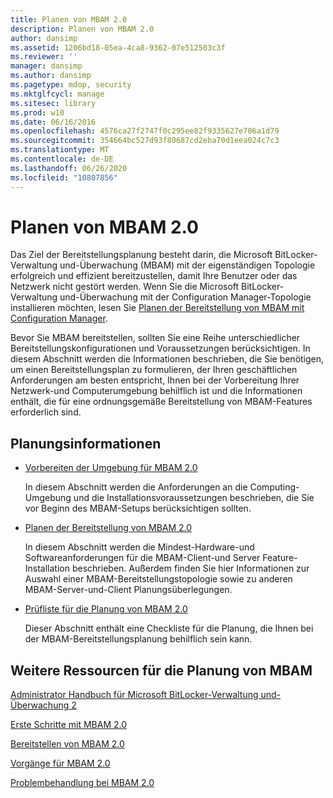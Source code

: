 ```yaml
---
title: Planen von MBAM 2.0
description: Planen von MBAM 2.0
author: dansimp
ms.assetid: 1206bd18-05ea-4ca8-9362-07e512503c3f
ms.reviewer: ''
manager: dansimp
ms.author: dansimp
ms.pagetype: mdop, security
ms.mktglfcycl: manage
ms.sitesec: library
ms.prod: w10
ms.date: 06/16/2016
ms.openlocfilehash: 4576ca27f2747f0c295ee82f9335627e706a1d79
ms.sourcegitcommit: 354664bc527d93f80687cd2eba70d1eea024c7c3
ms.translationtype: MT
ms.contentlocale: de-DE
ms.lasthandoff: 06/26/2020
ms.locfileid: "10807856"
---
```

# Planen von MBAM 2.0


Das Ziel der Bereitstellungsplanung besteht darin, die Microsoft BitLocker-Verwaltung und-Überwachung (MBAM) mit der eigenständigen Topologie erfolgreich und effizient bereitzustellen, damit Ihre Benutzer oder das Netzwerk nicht gestört werden. Wenn Sie die Microsoft BitLocker-Verwaltung und-Überwachung mit der Configuration Manager-Topologie installieren möchten, lesen Sie [Planen der Bereitstellung von MBAM mit Configuration Manager](planning-to-deploy-mbam-with-configuration-manager-2.md).

Bevor Sie MBAM bereitstellen, sollten Sie eine Reihe unterschiedlicher Bereitstellungskonfigurationen und Voraussetzungen berücksichtigen. In diesem Abschnitt werden die Informationen beschrieben, die Sie benötigen, um einen Bereitstellungsplan zu formulieren, der Ihren geschäftlichen Anforderungen am besten entspricht, Ihnen bei der Vorbereitung Ihrer Netzwerk-und Computerumgebung behilflich ist und die Informationen enthält, die für eine ordnungsgemäße Bereitstellung von MBAM-Features erforderlich sind.

## Planungsinformationen


-   [Vorbereiten der Umgebung für MBAM 2.0](preparing-your-environment-for-mbam-20-mbam-2.md)

    In diesem Abschnitt werden die Anforderungen an die Computing-Umgebung und die Installationsvoraussetzungen beschrieben, die Sie vor Beginn des MBAM-Setups berücksichtigen sollten.

-   [Planen der Bereitstellung von MBAM 2.0](planning-to-deploy-mbam-20-mbam-2.md)

    In diesem Abschnitt werden die Mindest-Hardware-und Softwareanforderungen für die MBAM-Client-und Server Feature-Installation beschrieben. Außerdem finden Sie hier Informationen zur Auswahl einer MBAM-Bereitstellungstopologie sowie zu anderen MBAM-Server-und-Client Planungsüberlegungen.

-   [Prüfliste für die Planung von MBAM 2.0](mbam-20-planning-checklist-mbam-2.md)

    Dieser Abschnitt enthält eine Checkliste für die Planung, die Ihnen bei der MBAM-Bereitstellungsplanung behilflich sein kann.

## <a href="" id="other-resources-for-planning-for-mbam-"></a>Weitere Ressourcen für die Planung von MBAM


[Administrator Handbuch für Microsoft BitLocker-Verwaltung und-Überwachung 2](index.md)

[Erste Schritte mit MBAM 2.0](getting-started-with-mbam-20-mbam-2.md)

[Bereitstellen von MBAM 2.0](deploying-mbam-20-mbam-2.md)

[Vorgänge für MBAM 2.0](operations-for-mbam-20-mbam-2.md)

[Problembehandlung bei MBAM 2.0](troubleshooting-mbam-20-mbam-2.md)

 

 





